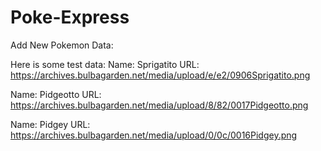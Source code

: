 # Poke-Express


Add New Pokemon Data: 

Here is some test data:
Name: Sprigatito
URL: https://archives.bulbagarden.net/media/upload/e/e2/0906Sprigatito.png

Name: Pidgeotto
URL: https://archives.bulbagarden.net/media/upload/8/82/0017Pidgeotto.png

Name: Pidgey
URL: https://archives.bulbagarden.net/media/upload/0/0c/0016Pidgey.png

